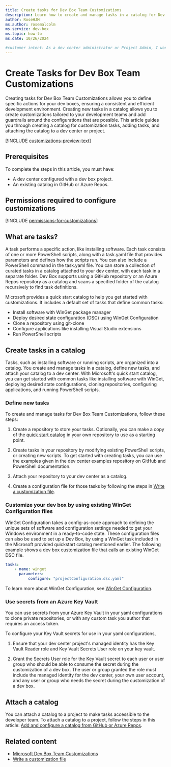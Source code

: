```yaml
---
title: Create tasks for Dev Box Team Customizations
description: Learn how to create and manage tasks in a catalog for Dev Box Team Customizations, including adding tasks and attaching the catalog to a project.
author: RoseHJM
ms.author: rosemalcolm
ms.service: dev-box
ms.topic: how-to
ms.date: 10/26/2024

#customer intent: As a dev center administrator or Project Admin, I want to create additional tasks in a catlog so that I can create a specific customization in a customization or image definition file.
---
```


# Create Tasks for Dev Box Team Customizations

Creating tasks for Dev Box Team Customizations allows you to define specific actions for your dev boxes, ensuring a consistent and efficient development environment. Creating new tasks in a catalog allows you to create customizations tailored to your development teams and add guardrails around the configurations that are possible. This article guides you through creating a catalog for customization tasks, adding tasks, and attaching the catalog to a dev center or project.

[!INCLUDE [customizations-preview-text](includes/customizations-preview-text.md)]

## Prerequisites
To complete the steps in this article, you must have:
*    A dev center configured with a dev box project.
*    An existing catalog in GitHub or Azure Repos.

## Permissions required to configure customizations
  
[!INCLUDE [permissions-for-customizations](includes/permissions-for-customizations.md)]

## What are tasks?
A task performs a specific action, like installing software. Each task consists of one or more PowerShell scripts, along with a task.yaml file that provides parameters and defines how the scripts run. You can also include a PowerShell command in the task.yaml file. You can store a collection of curated tasks in a catalog attached to your dev center, with each task in a separate folder. Dev Box supports using a GitHub repository or an Azure Repos repository as a catalog and scans a specified folder of the catalog recursively to find task definitions.

Microsoft provides a quick start catalog to help you get started with customizations. It includes a default set of tasks that define common tasks:

- Install software with WinGet package manager
- Deploy desired state configuration (DSC) using WinGet Configuration
- Clone a repository using git-clone
- Configure applications like installing Visual Studio extensions
- Run PowerShell scripts

## Create tasks in a catalog

Tasks, such as installing software or running scripts, are organized into a catalog. You create and manage tasks in a catalog, define new tasks, and attach your catalog to a dev center. With Microsoft's quick start catalog, you can get started with common tasks like installing software with WinGet, deploying desired state configurations, cloning repositories, configuring applications, and running PowerShell scripts. 

### Define new tasks
To create and manage tasks for Dev Box Team Customizations, follow these steps:

1. Create a repository to store your tasks. Optionally, you can make a copy of the [quick start catalog](https://github.com/microsoft/devcenter-catalog) in your own repository to use as a starting point.

1. Create tasks in your repository by modifying existing PowerShell scripts, or creating new scripts. To get started with creating tasks, you can use the examples given in the dev center examples repository on GitHub and PowerShell documentation.

1. Attach your repository to your dev center as a catalog.

1. Create a configuration file for those tasks by following the steps in [Write a customization file](./how-to-write-customization-file.md).

### Customize your dev box by using existing WinGet Configuration files
WinGet Configuration takes a config-as-code approach to defining the unique sets of software and configuration settings needed to get your Windows environment in a ready-to-code state. These configuration files can also be used to set up a Dev Box, by using a WinGet task included in the Microsoft provided quickstart catalog mentioned earlier.
The following example shows a dev box customization file that calls an existing WinGet DSC file.

```yml
tasks:
    - name: winget
      parameters:
          configure: "projectConfiguration.dsc.yaml"
```

To learn more about WinGet Configuration, see [WinGet Configuration](https://aka.ms/winget-configuration).

### Use secrets from an Azure Key Vault
You can use secrets from your Azure Key Vault in your yaml configurations to clone private repositories, or with any custom task you author that requires an access token.

To configure your Key Vault secrets for use in your yaml configurations,

1. Ensure that your dev center project's managed identity has the Key Vault Reader role and Key Vault Secrets User role on your key vault.

1. Grant the Secrets User role for the Key Vault secret to each user or user group who should be able to consume the secret during the customization of a dev box. The user or group granted the role must include the managed identity for the dev center, your own user account, and any user or group who needs the secret during the customization of a dev box.

## Attach a catalog 
You can attach a catalog to a project to make tasks accessible to the developer team. To attach a catalog to a project, follow the steps in this article: [Add and configure a catalog from GitHub or Azure Repos](../deployment-environments/how-to-configure-catalog.md).

## Related content
- [Microsoft Dev Box Team Customizations](concept-what-are-team-customizations.md)
- [Write a customization file](./how-to-write-customization-file.md) 
